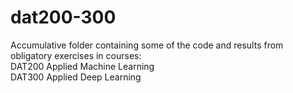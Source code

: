 # dat200-300
Accumulative folder containing some of the code and results from obligatory exercises in courses: \
DAT200 Applied Machine Learning \
DAT300 Applied Deep Learning
